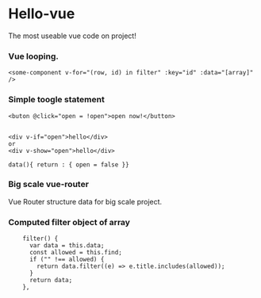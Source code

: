 # Hello-vue
The most useable vue code on project!

### Vue looping.
```
<some-component v-for="(row, id) in filter" :key="id" :data="[array]" />
```
### Simple toogle statement
```
<buton @click="open = !open">open now!</button>


<div v-if="open">hello</div>
or
<div v-show="open">hello</div>

data(){ return : { open = false }}

```

### Big scale vue-router
Vue Router structure data for big scale project.


### Computed filter object of array
```
    filter() {
      var data = this.data;
      const allowed = this.find;
      if ("" !== allowed) {
        return data.filter((e) => e.title.includes(allowed));
      }
      return data;
    },
```
